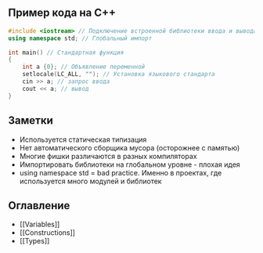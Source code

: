 ## Пример кода на С++
```c++
#include <iostream> // Подключение встроенной библиотеки ввода и вывода 
using namespace std; // Глобальный импорт

int main() // Стандартная функция
{
	int a {0}; // Объявление переменной
	setlocale(LC_ALL, ""); // Установка языкового стандарта
	cin >> a; // запрос ввода
	cout << a; // вывод
}
```

## Заметки
- Используется статическая типизация
- Нет автоматического сборщика мусора (осторожнее с памятью)
- Многие фишки различаются в разных компиляторах
- Импортировать библиотеки на глобальном уровне - плохая идея
- using namespace std = bad practice. Именно в проектах, где используется много модулей и библиотек

## Оглавление
- [[Variables]]
- [[Constructions]]
- [[Types]]